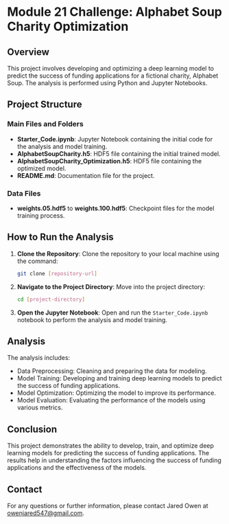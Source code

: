 # Module 21 Challenge: Alphabet Soup Charity Optimization

## Overview

This project involves developing and optimizing a deep learning model to predict the success of funding applications for a fictional charity, Alphabet Soup. The analysis is performed using Python and Jupyter Notebooks.

## Project Structure

### Main Files and Folders

- **Starter_Code.ipynb**: Jupyter Notebook containing the initial code for the analysis and model training.
- **AlphabetSoupCharity.h5**: HDF5 file containing the initial trained model.
- **AlphabetSoupCharity_Optimization.h5**: HDF5 file containing the optimized model.
- **README.md**: Documentation file for the project.

### Data Files

- **weights.05.hdf5** to **weights.100.hdf5**: Checkpoint files for the model training process.

## How to Run the Analysis

1. **Clone the Repository**: Clone the repository to your local machine using the command:
   ```sh
   git clone [repository-url]
   ```

2. **Navigate to the Project Directory**: Move into the project directory:
   ```sh
   cd [project-directory]
   ```

3. **Open the Jupyter Notebook**: Open and run the `Starter_Code.ipynb` notebook to perform the analysis and model training.

## Analysis

The analysis includes:
- Data Preprocessing: Cleaning and preparing the data for modeling.
- Model Training: Developing and training deep learning models to predict the success of funding applications.
- Model Optimization: Optimizing the model to improve its performance.
- Model Evaluation: Evaluating the performance of the models using various metrics.

## Conclusion

This project demonstrates the ability to develop, train, and optimize deep learning models for predicting the success of funding applications. The results help in understanding the factors influencing the success of funding applications and the effectiveness of the models.

## Contact

For any questions or further information, please contact Jared Owen at owenjared547@gmail.com.
